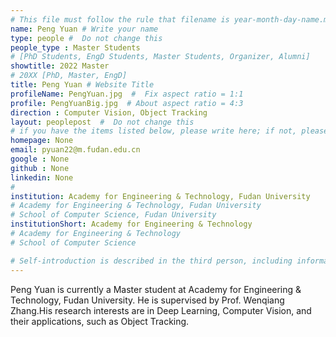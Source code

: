 ```yaml
---
# This file must follow the rule that filename is year-month-day-name.md .
name: Peng Yuan # Write your name
type: people #  Do not change this
people_type : Master Students
# [PhD Students, EngD Students, Master Students, Organizer, Alumni]
showtitle: 2022 Master
# 20XX [PhD, Master, EngD]
title: Peng Yuan # Website Title
profileName: PengYuan.jpg  #  Fix aspect ratio = 1:1
profile: PengYuanBig.jpg  # About aspect ratio = 4:3
direction : Computer Vision, Object Tracking
layout: peoplepost  #  Do not change this
# if you have the items listed below, please write here; if not, please write None.
homepage: None
email: pyuan22@m.fudan.edu.cn
google : None
github : None
linkedin: None
# 
institution: Academy for Engineering & Technology, Fudan University
# Academy for Engineering & Technology, Fudan University
# School of Computer Science, Fudan University
institutionShort: Academy for Engineering & Technology
# Academy for Engineering & Technology
# School of Computer Science

# Self-introduction is described in the third person, including information such as educational experience(B/M/P), graduation career development 
---
```


Peng Yuan is currently a Master student at Academy for Engineering & Technology, Fudan University. He is supervised by Prof. Wenqiang Zhang.His research interests are in Deep Learning, Computer Vision, and their applications, such as Object Tracking.



 


